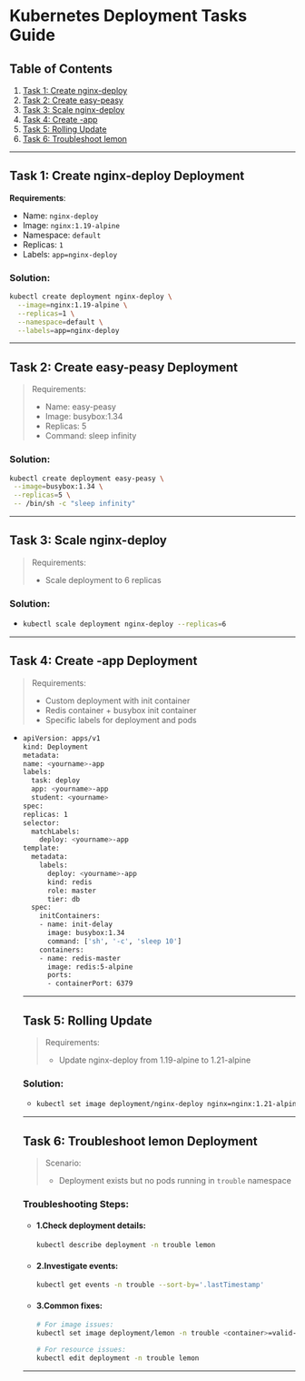 # Kubernetes Deployment Tasks Guide

## Table of Contents
1. [Task 1: Create nginx-deploy](#task-1)
2. [Task 2: Create easy-peasy](#task-2)
3. [Task 3: Scale nginx-deploy](#task-3)
4. [Task 4: Create <yourname>-app](#task-4)
5. [Task 5: Rolling Update](#task-5)
6. [Task 6: Troubleshoot lemon](#task-6)

---

## Task 1: Create nginx-deploy Deployment <a name="task-1"></a>
**Requirements**:
- Name: `nginx-deploy`
- Image: `nginx:1.19-alpine`
- Namespace: `default`
- Replicas: `1`
- Labels: `app=nginx-deploy`

### Solution:
```bash
kubectl create deployment nginx-deploy \
  --image=nginx:1.19-alpine \
  --replicas=1 \
  --namespace=default \
  --labels=app=nginx-deploy
```
---
## Task 2: Create easy-peasy Deployment <a name="task-2"></a>
> Requirements:
> + Name: easy-peasy
> + Image: busybox:1.34
> + Replicas: 5
> + Command: sleep infinity
### Solution:
 ```bash
kubectl create deployment easy-peasy \
  --image=busybox:1.34 \
  --replicas=5 \
  -- /bin/sh -c "sleep infinity"
 ```
---
## Task 3: Scale nginx-deploy <a name="task-3"></a>
> Requirements:
> + Scale deployment to 6 replicas
### Solution:
- 
  ```bash
  kubectl scale deployment nginx-deploy --replicas=6
  ```
---
## Task 4: Create <yourname>-app Deployment <a name="task-4"></a>
> Requirements:
> + Custom deployment with init container
> + Redis container + busybox init container
> + Specific labels for deployment and pods
- 
  ```bash
  apiVersion: apps/v1
  kind: Deployment
  metadata:
  name: <yourname>-app
  labels:
    task: deploy
    app: <yourname>-app
    student: <yourname>
  spec:
  replicas: 1
  selector:
    matchLabels:
      deploy: <yourname>-app
  template:
    metadata:
      labels:
        deploy: <yourname>-app
        kind: redis
        role: master
        tier: db
    spec:
      initContainers:
      - name: init-delay
        image: busybox:1.34
        command: ['sh', '-c', 'sleep 10']
      containers:
      - name: redis-master
        image: redis:5-alpine
        ports:
        - containerPort: 6379
  ```
  ---
  ## Task 5: Rolling Update <a name="task-5"></a>
  > Requirements:
  > + Update nginx-deploy from 1.19-alpine to 1.21-alpine
  ### Solution:
  - 
    ```bash
    kubectl set image deployment/nginx-deploy nginx=nginx:1.21-alpine --record
    ```
  ---
  ## Task 6: Troubleshoot lemon Deployment <a name="task-6"></a>
  > Scenario:
  > + Deployment exists but no pods running in `trouble` namespace
  ### Troubleshooting Steps:
    - #### 1.Check deployment details:
      ```bash
      kubectl describe deployment -n trouble lemon
      ```
    - #### 2.Investigate events:
      ```bash
      kubectl get events -n trouble --sort-by='.lastTimestamp'
      ```
    - #### 3.Common fixes:
      ```bash
      # For image issues:
      kubectl set image deployment/lemon -n trouble <container>=valid-image:tag

      # For resource issues:
      kubectl edit deployment -n trouble lemon
      ```

  ---
